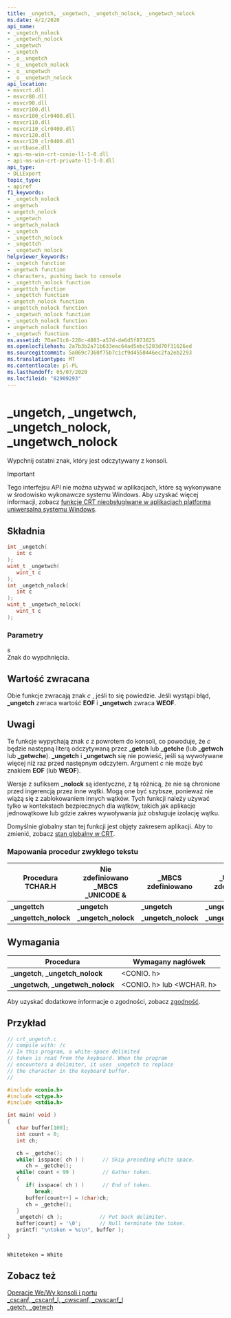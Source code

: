 ```yaml
---
title: _ungetch, _ungetwch, _ungetch_nolock, _ungetwch_nolock
ms.date: 4/2/2020
api_name:
- _ungetch_nolock
- _ungetwch_nolock
- _ungetwch
- _ungetch
- _o__ungetch
- _o__ungetch_nolock
- _o__ungetwch
- _o__ungetwch_nolock
api_location:
- msvcrt.dll
- msvcr80.dll
- msvcr90.dll
- msvcr100.dll
- msvcr100_clr0400.dll
- msvcr110.dll
- msvcr110_clr0400.dll
- msvcr120.dll
- msvcr120_clr0400.dll
- ucrtbase.dll
- api-ms-win-crt-conio-l1-1-0.dll
- api-ms-win-crt-private-l1-1-0.dll
api_type:
- DLLExport
topic_type:
- apiref
f1_keywords:
- _ungetch_nolock
- ungetwch
- ungetch_nolock
- _ungetwch
- ungetwch_nolock
- _ungetch
- _ungettch_nolock
- _ungettch
- _ungetwch_nolock
helpviewer_keywords:
- _ungetch function
- ungetwch function
- characters, pushing back to console
- _ungettch_nolock function
- ungettch function
- _ungettch function
- ungetch_nolock function
- ungettch_nolock function
- _ungetwch_nolock function
- _ungetch_nolock function
- ungetwch_nolock function
- _ungetwch function
ms.assetid: 70ae71c6-228c-4883-a57d-de6d5f873825
ms.openlocfilehash: 2a7b3b2a71b633eac64ad5ebc5203d70f31626ed
ms.sourcegitcommit: 5a069c7360f75b7c1cf9d4550446ec2fa2eb2293
ms.translationtype: MT
ms.contentlocale: pl-PL
ms.lasthandoff: 05/07/2020
ms.locfileid: "82909293"
---
```

# <a name="_ungetch-_ungetwch-_ungetch_nolock-_ungetwch_nolock"></a>_ungetch, _ungetwch, _ungetch_nolock, _ungetwch_nolock

Wypchnij ostatni znak, który jest odczytywany z konsoli.

> [!IMPORTANT]
> Tego interfejsu API nie można używać w aplikacjach, które są wykonywane w środowisko wykonawcze systemu Windows. Aby uzyskać więcej informacji, zobacz [funkcje CRT nieobsługiwane w aplikacjach platforma uniwersalna systemu Windows](../../cppcx/crt-functions-not-supported-in-universal-windows-platform-apps.md).

## <a name="syntax"></a>Składnia

```C
int _ungetch(
   int c
);
wint_t _ungetwch(
   wint_t c
);
int _ungetch_nolock(
   int c
);
wint_t _ungetwch_nolock(
   wint_t c
);
```

### <a name="parameters"></a>Parametry

*s*<br/>
Znak do wypchnięcia.

## <a name="return-value"></a>Wartość zwracana

Obie funkcje zwracają znak *c* , jeśli to się powiedzie. Jeśli wystąpi błąd, **_ungetch** zwraca wartość **EOF** i **_ungetwch** zwraca **WEOF**.

## <a name="remarks"></a>Uwagi

Te funkcje wypychają znak *c* z powrotem do konsoli, co powoduje, że *c* będzie następną literą odczytywaną przez **_getch** lub **_getche** (lub **_getwch** lub **_getwche**). **_ungetch** i **_ungetwch** się nie powieść, jeśli są wywoływane więcej niż raz przed następnym odczytem. Argument *c* nie może być znakiem **EOF** (lub **WEOF**).

Wersje z sufiksem **_nolock** są identyczne, z tą różnicą, że nie są chronione przed ingerencją przez inne wątki. Mogą one być szybsze, ponieważ nie wiążą się z zablokowaniem innych wątków. Tych funkcji należy używać tylko w kontekstach bezpiecznych dla wątków, takich jak aplikacje jednowątkowe lub gdzie zakres wywoływania już obsługuje izolację wątku.

Domyślnie globalny stan tej funkcji jest objęty zakresem aplikacji. Aby to zmienić, zobacz [stan globalny w CRT](../global-state.md).

### <a name="generic-text-routine-mappings"></a>Mapowania procedur zwykłego tekstu

|Procedura TCHAR.H|Nie zdefiniowano _MBCS _UNICODE &|_MBCS zdefiniowano|_UNICODE zdefiniowano|
|---------------------|------------------------------------|--------------------|-----------------------|
|**_ungettch**|**_ungetch**|**_ungetch**|**_ungetwch**|
|**_ungettch_nolock**|**_ungetch_nolock**|**_ungetch_nolock**|**_ungetwch_nolock**|

## <a name="requirements"></a>Wymagania

|Procedura|Wymagany nagłówek|
|-------------|---------------------|
|**_ungetch**, **_ungetch_nolock**|\<CONIO. h>|
|**_ungetwch**, **_ungetwch_nolock**|\<CONIO. h> lub \<WCHAR. h>|

Aby uzyskać dodatkowe informacje o zgodności, zobacz [zgodność](../../c-runtime-library/compatibility.md).

## <a name="example"></a>Przykład

```C
// crt_ungetch.c
// compile with: /c
// In this program, a white-space delimited
// token is read from the keyboard. When the program
// encounters a delimiter, it uses _ungetch to replace
// the character in the keyboard buffer.
//

#include <conio.h>
#include <ctype.h>
#include <stdio.h>

int main( void )
{
   char buffer[100];
   int count = 0;
   int ch;

   ch = _getche();
   while( isspace( ch ) )      // Skip preceding white space.
      ch = _getche();
   while( count < 99 )         // Gather token.
   {
      if( isspace( ch ) )      // End of token.
         break;
      buffer[count++] = (char)ch;
      ch = _getche();
   }
   _ungetch( ch );            // Put back delimiter.
   buffer[count] = '\0';      // Null terminate the token.
   printf( "\ntoken = %s\n", buffer );
}
```

```Output

Whitetoken = White
```

## <a name="see-also"></a>Zobacz też

[Operacje We/Wy konsoli i portu](../../c-runtime-library/console-and-port-i-o.md)<br/>
[_cscanf, _cscanf_l, _cwscanf, _cwscanf_l](cscanf-cscanf-l-cwscanf-cwscanf-l.md)<br/>
[_getch, _getwch](getch-getwch.md)<br/>
